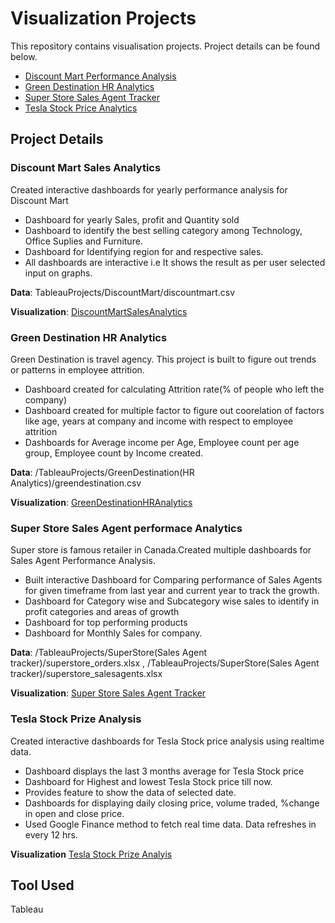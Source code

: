 # Visualization Projects
This repository contains visualisation projects. Project details can be found below.
* [Discount Mart Performance Analysis](https://public.tableau.com/app/profile/deepika1921/viz/DiscountMartSalesAnanlytics/Dashboard1)
* [Green Destination HR Analytics](https://public.tableau.com/app/profile/deepika1921/viz/GreenDestinationHRAnalytics_16062587847710/Dashboard1)
* [Super Store Sales Agent Tracker](https://public.tableau.com/app/profile/deepika1921/viz/SuperstoreSalesAgentAnalytics_16067778372050/SuperstoreSalesAgentAnalytics)
* [Tesla Stock Price Analytics](https://public.tableau.com/app/profile/deepika1921/viz/TeslaPriceStock/TeslaStockPrice)


## Project Details

### Discount Mart Sales Analytics

Created interactive dashboards for yearly performance analysis for Discount Mart
* Dashboard for yearly Sales, profit and Quantity sold
* Dashboard to identify the best selling category among Technology, Office Suplies and Furniture.
* Dashboard for Identifying region for and respective sales.
* All dashboards are interactive i.e It shows the result as per user selected input on graphs.

 **Data**: TableauProjects/DiscountMart/discountmart.csv

 **Visualization**: [DiscountMartSalesAnalytics](https://public.tableau.com/app/profile/deepika1921/viz/DiscountMartSalesAnanlytics/Dashboard1)

### Green Destination HR Analytics

Green Destination is travel agency. This project is built to figure out trends or patterns in employee attrition. 

* Dashboard created for calculating Attrition rate(% of people who left the company)
* Dashboard created for multiple factor to figure out coorelation of factors like age, years at company and income with respect to employee attrition
* Dashboards for Average income per Age, Employee count per age group, Employee count by Income created.

**Data**: /TableauProjects/GreenDestination(HR Analytics)/greendestination.csv

**Visualization**: [GreenDestinationHRAnalytics](https://public.tableau.com/app/profile/deepika1921/viz/GreenDestinationHRAnalytics_16062587847710/Dashboard1)

### Super Store Sales Agent performace Analytics

Super store is famous retailer in Canada.Created multiple dashboards for Sales Agent Performance Analysis.
* Built interactive Dashboard for Comparing performance of Sales Agents for given timeframe from last year and current year to track the growth.
* Dashboard for Category wise and Subcategory wise sales to identify in profit categories and areas of growth
* Dashboard for top performing products
* Dashboard for Monthly Sales for company.

**Data**: /TableauProjects/SuperStore(Sales Agent tracker)/superstore_orders.xlsx , /TableauProjects/SuperStore(Sales Agent tracker)/superstore_salesagents.xlsx

**Visualization**: [Super Store Sales Agent Tracker](https://public.tableau.com/app/profile/deepika1921/viz/SuperstoreSalesAgentAnalytics_16067778372050/SuperstoreSalesAgentAnalytics)
        

### Tesla Stock Prize Analysis

Created interactive dashboards for Tesla Stock price analysis using realtime data.

* Dashboard displays the last 3 months average for Tesla Stock price
* Dashboard for Highest and lowest Tesla Stock price till now.
* Provides feature to show the data of selected date.
* Dashboards for displaying daily closing price, volume traded, %change in open and close price.
* Used Google Finance method to fetch real time data. Data refreshes in every 12 hrs.

**Visualization** [Tesla Stock Prize Analyis](https://public.tableau.com/app/profile/deepika1921/viz/TeslaPriceStock/TeslaStockPrice)

## Tool Used
Tableau











